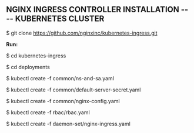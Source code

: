 
## NGINX INGRESS CONTROLLER INSTALLATION ---- KUBERNETES CLUSTER


$ git clone https://github.com/nginxinc/kubernetes-ingress.git

<b> Run: </b>

$ cd kubernetes-ingress

$ cd deployments

$ kubectl create -f common/ns-and-sa.yaml

$ kubectl create -f common/default-server-secret.yaml

$ kubectl create -f common/nginx-config.yaml

$ kubectl create -f rbac/rbac.yaml

$ kubectl create -f daemon-set/nginx-ingress.yaml
